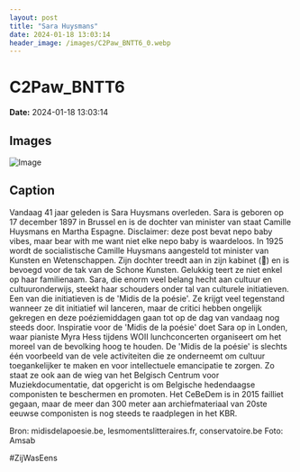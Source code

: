 ```yaml
---
layout: post
title: "Sara Huysmans"
date: 2024-01-18 13:03:14
header_image: /images/C2Paw_BNTT6_0.webp
---
```


# C2Paw_BNTT6

**Date:** 2024-01-18 13:03:14

## Images

![Image](/zij.was.eens/images/C2Paw_BNTT6_0.webp)

## Caption

Vandaag 41 jaar geleden is Sara Huysmans overleden. Sara is geboren op 17 december 1897 in Brussel en is de dochter van minister van staat Camille Huysmans en Martha Espagne. Disclaimer: deze post bevat nepo baby vibes, maar bear with me want niet elke nepo baby is waardeloos. In 1925 wordt de socialistische Camille Huysmans aangesteld tot minister van Kunsten en Wetenschappen. Zijn dochter treedt aan in zijn kabinet (🤔) en is bevoegd voor de tak van de Schone Kunsten. Gelukkig teert ze niet enkel op haar familienaam. Sara, die enorm veel belang hecht aan cultuur en cultuuronderwijs, steekt haar schouders onder tal van culturele initiatieven. Een van die initiatieven is de 'Midis de la poésie'. Ze krijgt veel tegenstand wanneer ze dit initiatief wil lanceren, maar de critici hebben ongelijk gekregen en deze poéziemiddagen gaan tot op de dag van vandaag nog steeds door. Inspiratie voor de 'Midis de la poésie' doet Sara op in Londen, waar pianiste Myra Hess tijdens WOII lunchconcerten organiseert om het moreel van de bevolking hoog te houden. De 'Midis de la poésie' is slechts één voorbeeld van de vele activiteiten die ze onderneemt om cultuur toegankelijker te maken en voor intellectuele emancipatie te zorgen. Zo staat ze ook aan de wieg van het Belgisch Centrum voor Muziekdocumentatie, dat opgericht is om Belgische hedendaagse componisten te beschermen en promoten. Het CeBeDem is in 2015 failliet gegaan, maar de meer dan 300 meter aan archiefmateriaal van 20ste eeuwse componisten is nog steeds te raadplegen in het KBR.

Bron: midisdelapoesie.be, lesmomentslitteraires.fr, conservatoire.be
Foto: Amsab

#ZijWasEens

